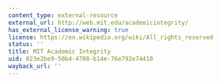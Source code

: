 ```yaml
---
content_type: external-resource
external_url: http://web.mit.edu/academicintegrity/
has_external_license_warning: true
license: https://en.wikipedia.org/wiki/All_rights_reserved
status: ''
title: MIT Academic Integrity
uid: 023e2be9-50b4-4708-b14e-76e792e74410
wayback_url: ''
---
```

